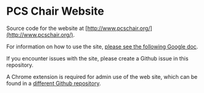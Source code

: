 # PCS Chair Website

Source code for the website at [http://www.pcschair.org/](http://www.pcschair.org/).

For information on how to use the site, [please see the following Google doc](https://docs.google.com/document/d/1kxKCf4G7U_HD18bHi3A5mgn_nUNakMKEK3JX-WXRT-M/edit).

If you encounter issues with the site, please create a Github issue in this repository.

A Chrome extension is required for admin use of the web site, which can be found in a 
[different Github repository](https://github.com/jwnichls/pcschair-extension).
